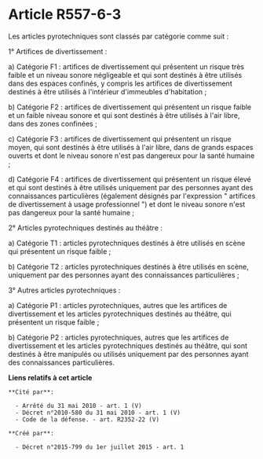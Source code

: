 # Article R557-6-3

Les articles pyrotechniques sont classés par catégorie comme suit :

1° Artifices de divertissement :

a) Catégorie F1 : artifices de divertissement qui présentent un risque très faible et un niveau sonore négligeable et qui
sont destinés à être utilisés dans des espaces confinés, y compris les artifices de divertissement destinés à être utilisés à
l'intérieur d'immeubles d'habitation ;

b) Catégorie F2 : artifices de divertissement qui présentent un risque faible et un faible niveau sonore et qui sont destinés
à être utilisés à l'air libre, dans des zones confinées ;

c) Catégorie F3 : artifices de divertissement qui présentent un risque moyen, qui sont destinés à être utilisés à l'air
libre, dans de grands espaces ouverts et dont le niveau sonore n'est pas dangereux pour la santé humaine ;

d) Catégorie F4 : artifices de divertissement qui présentent un risque élevé et qui sont destinés à être utilisés uniquement
par des personnes ayant des connaissances particulières (également désignés par l'expression " artifices de divertissement à
usage professionnel ") et dont le niveau sonore n'est pas dangereux pour la santé humaine ;

2° Articles pyrotechniques destinés au théâtre :

a) Catégorie T1 : articles pyrotechniques destinés à être utilisés en scène qui présentent un risque faible ;

b) Catégorie T2 : articles pyrotechniques destinés à être utilisés en scène, uniquement par des personnes ayant des
connaissances particulières ;

3° Autres articles pyrotechniques :

a) Catégorie P1 : articles pyrotechniques, autres que les artifices de divertissement et les articles pyrotechniques destinés
au théâtre, qui présentent un risque faible ;

b) Catégorie P2 : articles pyrotechniques, autres que les artifices de divertissement et les articles pyrotechniques destinés
au théâtre, qui sont destinés à être manipulés ou utilisés uniquement par des personnes ayant des connaissances
particulières.

**Liens relatifs à cet article**

	**Cité par**:

	  - Arrêté du 31 mai 2010 - art. 1 (V)
	  - Décret n°2010-580 du 31 mai 2010 - art. 1 (V)
	  - Code de la défense. - art. R2352-22 (V)

	**Créé par**:

	  - Décret n°2015-799 du 1er juillet 2015 - art. 1
